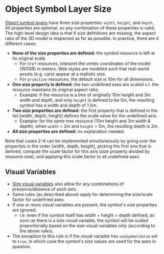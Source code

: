 # Object Symbol Layer Size
[Object symbol layers](../objectSymbol3DLayer.md) have three size properties: `width`, `height`, and `depth`. All properties are optional, so any combination of these properties is valid. The high-level design idea is that if size definitions are missing, the aspect ratio of the 3D model is respected as far as possible. In practice, there are 4 different cases:
- **None of the size properties are defined:** the symbol resource is left at its original scale.
  - For `href` resources, interpret the vertex coordinates of the model (WOSR) in meters. Web styles are modeled such that real-world assets (e.g. cars) appear at a realistic size.
  - For `primitive` resources, the default size is 10m for all dimensions.
- **One size property is defined:** the two undefined axes are scaled s.t. the resource maintains its original aspect ratio.
  - Example: if the resource is a tree of originally 10m height and 3m width and depth, and only `height` is defined to be 5m, the resulting symbol has a width and depth of 1.5m.
- **Two size properties are defined:** the first property that is defined in the list [width, depth, height] defines the scale value for the undefined axis.
  - Example: for the same tree resource (10m height and 3m width & depth), when `width` = 2m and `height` = 5m, the resulting depth is 2m.
- **All size properties are defined:** no explanation needed.

Note that cases 2-4 can be implemented simultaneously by going over the properties in the order [width, depth, height], picking the first one that is defined, compute the scale factor for this axis (size property divided by resource size), and applying this scale factor to all undefined axes.

## Visual Variables
- [Size visual variables](../sizeInfo_visualVariable.md) also allow for any combinations of presence/absence of each axis.
- Same rules (as described above) apply for determining the size/scale factor for undefined axes. 
- If one or more visual variables are present, the symbol's size properties are ignored.
  - I.e. even if the symbol itself has width + height + depth defined, as soon as there is a size visual variable, the symbol will be scaled proportionally based on the size visual variables only (according to the above rules).
- The exception to this rule is if the visual variable has `useSymbolValue` set to `true`, in which case the symbol's size values are used for the axes in question.
